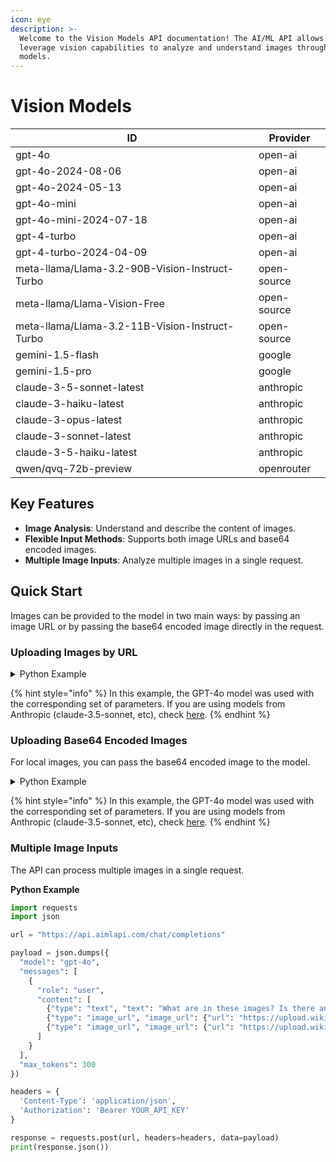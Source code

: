 ```yaml
---
icon: eye
description: >-
  Welcome to the Vision Models API documentation! The AI/ML API allows you to
  leverage vision capabilities to analyze and understand images through our
  models.
---
```


# Vision Models

| ID                                             | Provider    |
| ---------------------------------------------- | ----------- |
| gpt-4o                                         | open-ai     |
| gpt-4o-2024-08-06                              | open-ai     |
| gpt-4o-2024-05-13                              | open-ai     |
| gpt-4o-mini                                    | open-ai     |
| gpt-4o-mini-2024-07-18                         | open-ai     |
| gpt-4-turbo                                    | open-ai     |
| gpt-4-turbo-2024-04-09                         | open-ai     |
| meta-llama/Llama-3.2-90B-Vision-Instruct-Turbo | open-source |
| meta-llama/Llama-Vision-Free                   | open-source |
| meta-llama/Llama-3.2-11B-Vision-Instruct-Turbo | open-source |
| gemini-1.5-flash                               | google      |
| gemini-1.5-pro                                 | google      |
| claude-3-5-sonnet-latest                       | anthropic   |
| claude-3-haiku-latest                          | anthropic   |
| claude-3-opus-latest                           | anthropic   |
| claude-3-sonnet-latest                         | anthropic   |
| claude-3-5-haiku-latest                        | anthropic   |
| qwen/qvq-72b-preview                           | openrouter  |

## Key Features

* **Image Analysis**: Understand and describe the content of images.
* **Flexible Input Methods**: Supports both image URLs and base64 encoded images.
* **Multiple Image Inputs**: Analyze multiple images in a single request.

## Quick Start

Images can be provided to the model in two main ways: by passing an image URL or by passing the base64 encoded image directly in the request.

### **Uploading Images by URL**

<details>

<summary>Python Example</summary>

```python
import requests
import json

url = "https://api.aimlapi.com/chat/completions"

payload = json.dumps({
  "model": "gpt-4o",
  "messages": [
    {
      "role": "user",
      "content": [
        {"type": "text", "text": "What’s in this image?"},
        {
          "type": "image_url",
          "image_url": {
            "url": "https://upload.wikimedia.org/wikipedia/commons/thumb/d/dd/Gfp-wisconsin-madison-the-nature-boardwalk.jpg/2560px-Gfp-wisconsin-madison-the-nature-boardwalk.jpg"
          }
        }
      ]
    }
  ],
  "max_tokens": 300
})

headers = {
  'Content-Type': 'application/json',
  'Authorization': 'Bearer YOUR_API_KEY'
}

response = requests.post(url, headers=headers, data=payload)
print(response.json())

```

</details>

{% hint style="info" %}
In this example, the GPT-4o model was used with the corresponding set of parameters. If you are using models from Anthropic (claude-3.5-sonnet, etc), check [here](../text-models-llm/function-calling/anthropic.md).
{% endhint %}

### Uploading Base64 Encoded Images

For local images, you can pass the base64 encoded image to the model.

<details>

<summary>Python Example</summary>

```python
import base64
import requests

# Function to encode the image
def encode_image(image_path):
  with open(image_path, "rb") as image_file:
    return base64.b64encode(image_file.read()).decode('utf-8')

# Path to your image
image_path = "path_to_your_image.jpg"
base64_image = encode_image(image_path)

url = "https://api.aimlapi.com/chat/completions"
headers = {
  "Content-Type": "application/json",
  "Authorization": "Bearer YOUR_API_KEY"
}
payload = {
  "model": "gpt-4o",
  "messages": [
    {
      "role": "user",
      "content": [
        {"type": "text", "text": "What’s in this image?"},
        {"type": "image_url", "image_url": {"url": f"data:image/jpeg;base64,{base64_image}"}}
      ]
    }
  ],
  "max_tokens": 300
}

response = requests.post(url, headers=headers, json=payload)
print(response.json())

```

</details>

{% hint style="info" %}
In this example, the GPT-4o model was used with the corresponding set of parameters. If you are using models from Anthropic (claude-3.5-sonnet, etc), check [here](../text-models-llm/function-calling/anthropic.md).
{% endhint %}

### Multiple Image Inputs

The API can process multiple images in a single request.

**Python Example**

```python
import requests
import json

url = "https://api.aimlapi.com/chat/completions"

payload = json.dumps({
  "model": "gpt-4o",
  "messages": [
    {
      "role": "user",
      "content": [
        {"type": "text", "text": "What are in these images? Is there any difference between them?"},
        {"type": "image_url", "image_url": {"url": "https://upload.wikimedia.org/wikipedia/commons/thumb/d/dd/Gfp-wisconsin-madison-the-nature-boardwalk.jpg/2560px-Gfp-wisconsin-madison-the-nature-boardwalk.jpg"}},
        {"type": "image_url", "image_url": {"url": "https://upload.wikimedia.org/wikipedia/commons/thumb/d/dd/Gfp-wisconsin-madison-the-nature-boardwalk.jpg/2560px-Gfp-wisconsin-madison-the-nature-boardwalk.jpg"}}
      ]
    }
  ],
  "max_tokens": 300
})

headers = {
  'Content-Type': 'application/json',
  'Authorization': 'Bearer YOUR_API_KEY'
}

response = requests.post(url, headers=headers, data=payload)
print(response.json())

```
